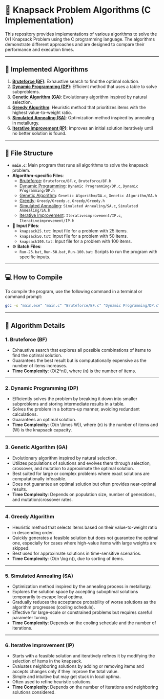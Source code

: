# 🚀 Knapsack Problem Algorithms (C Implementation)

This repository provides implementations of various algorithms to solve the 0/1 Knapsack Problem using the C programming language. The algorithms demonstrate different approaches and are designed to compare their performance and execution times.

---

## 📂 **Implemented Algorithms**
1. [**Bruteforce (BF)**](Bruteforce): Exhaustive search to find the optimal solution.
2. [**Dynamic Programming (DP)**](Dynamic%20Programming): Efficient method that uses a table to solve subproblems.
3. [**Genetic Algorithm (GA)**](Genetic%20Algorithm): Evolutionary algorithm inspired by natural selection.
4. [**Greedy Algorithm**](Greedy): Heuristic method that prioritizes items with the highest value-to-weight ratio.
5. [**Simulated Annealing (SA)**](Simulated%20Annealing): Optimization method inspired by annealing in metallurgy.
6. [**Iterative Improvement (IP)**](Iterativeimprovement): Improves an initial solution iteratively until no better solution is found.

---

## 📂 **File Structure**
- **`main.c`**: Main program that runs all algorithms to solve the knapsack problem.
- **Algorithm-specific Files**:
  - [Bruteforce](Bruteforce): `Bruteforce/BF.c`, `Bruteforce/BF.h`
  - [Dynamic Programming](Dynamic%20Programming): `Dynamic Programming/DP.c`, `Dynamic Programming/DP.h`
  - [Genetic Algorithm](Genetic%20Algorithm): `Genetic Algorithm/GA.c`, `Genetic Algorithm/GA.h`
  - [Greedy](Greedy): `Greedy/Greedy.c`, `Greedy/Greedy.h`
  - [Simulated Annealing](Simulated%20Annealing): `Simulated Annealing/SA.c`, `Simulated Annealing/SA.h`
  - [Iterative Improvement](Iterativeimprovement): `Iterativeimprovement/IP.c`, `Iterativeimprovement/IP.h`
- 📄 **Input Files**:
  - `knapsack25.txt`: Input file for a problem with 25 items.
  - `knapsack50.txt`: Input file for a problem with 50 items.
  - `knapsack100.txt`: Input file for a problem with 100 items.
- ⚙️ **Batch Files**:
  - `Run-25.bat`, `Run-50.bat`, `Run-100.bat`: Scripts to run the program with specific inputs.

---

## 💻 **How to Compile**
To compile the program, use the following command in a terminal or command prompt:

```bash
gcc -o "main.exe" "main.c" "Bruteforce/BF.c" "Dynamic Programming/DP.c" "Genetic Algorithm/GA.c" "Greedy/Greedy.c" "Simulated Annealing/SA.c" "Iterativeimprovement/IP.c" -I. -lm 
```
---
## 📝 **Algorithm Details**

### **1. Bruteforce (BF)**  
- Exhaustive search that explores all possible combinations of items to find the optimal solution.  
- Guarantees the best result but is computationally expensive as the number of items increases.  
- **Time Complexity**: \(O(2^n)\), where \(n\) is the number of items.

---

### **2. Dynamic Programming (DP)**  
- Efficiently solves the problem by breaking it down into smaller subproblems and storing intermediate results in a table.  
- Solves the problem in a bottom-up manner, avoiding redundant calculations.  
- Guarantees an optimal solution.  
- **Time Complexity**: \(O(n \times W)\), where \(n\) is the number of items and \(W\) is the knapsack capacity.

---

### **3. Genetic Algorithm (GA)**  
- Evolutionary algorithm inspired by natural selection.  
- Utilizes populations of solutions and evolves them through selection, crossover, and mutation to approximate the optimal solution.  
- Best suited for large or complex problems where exact solutions are computationally infeasible.  
- Does not guarantee an optimal solution but often provides near-optimal results.  
- **Time Complexity**: Depends on population size, number of generations, and mutation/crossover rates.

---

### **4. Greedy Algorithm**  
- Heuristic method that selects items based on their value-to-weight ratio in descending order.  
- Quickly generates a feasible solution but does not guarantee the optimal one, especially for cases where high-value items with large weights are skipped.  
- Best used for approximate solutions in time-sensitive scenarios.  
- **Time Complexity**: \(O(n \log n)\), due to sorting of items.

---

### **5. Simulated Annealing (SA)**  
- Optimization method inspired by the annealing process in metallurgy.  
- Explores the solution space by accepting suboptimal solutions temporarily to escape local optima.  
- Gradually reduces the acceptance probability of worse solutions as the algorithm progresses (cooling schedule).  
- Effective for large-scale or constrained problems but requires careful parameter tuning.  
- **Time Complexity**: Depends on the cooling schedule and the number of iterations.

---

### **6. Iterative Improvement (IP)**  
- Starts with a feasible solution and iteratively refines it by modifying the selection of items in the knapsack.  
- Evaluates neighboring solutions by adding or removing items and accepts changes only if they improve the total value.  
- Simple and intuitive but may get stuck in local optima.  
- Often used to refine heuristic solutions.  
- **Time Complexity**: Depends on the number of iterations and neighboring solutions considered.


